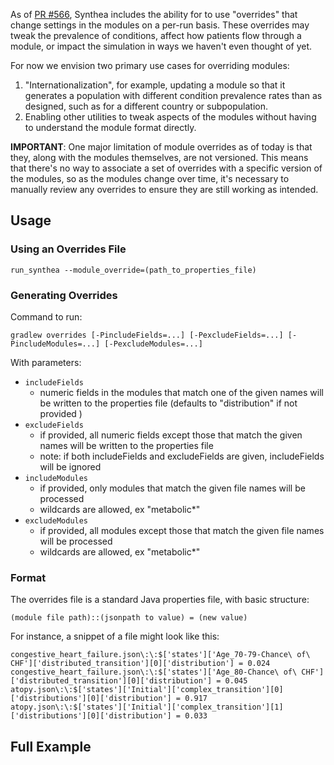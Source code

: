 As of [PR #566](https://github.com/synthetichealth/synthea/pull/566), Synthea includes the ability for to use "overrides" that change settings in the modules on a per-run basis. These overrides may tweak the prevalence of conditions, affect how patients flow through a module, or impact the simulation in ways we haven't even thought of yet.

For now we envision two primary use cases for overriding modules:
1) "Internationalization", for example, updating a module so that it generates a population with different condition prevalence rates than as designed, such as for a different country or subpopulation.
2) Enabling other utilities to tweak aspects of the modules without having to understand the module format directly.

**IMPORTANT**: One major limitation of module overrides as of today is that they, along with the modules themselves, are not versioned. This means that there's no way to associate a set of overrides with a specific version of the modules, so as the modules change over time, it's necessary to manually review any overrides to ensure they are still working as intended.

## Usage

### Using an Overrides File

```
run_synthea --module_override=(path_to_properties_file)
```

### Generating Overrides
Command to run:
```
gradlew overrides [-PincludeFields=...] [-PexcludeFields=...] [-PincludeModules=...] [-PexcludeModules=...]
```
With parameters:
- `includeFields`
  - numeric fields in the modules that match one of the given names will be written to the properties file (defaults to "distribution" if not provided ) 
- `excludeFields`
    - if provided, all numeric fields except those that match the given names
       will be written to the properties file
    - note: if both includeFields and excludeFields are given, includeFields will be ignored
- `includeModules`   
    - if provided, only modules that match the given file names will be processed
    - wildcards are allowed, ex "metabolic*"
- `excludeModules`  
    - if provided, all modules except those that match the given file names will be processed
    - wildcards are allowed, ex "metabolic*"


### Format
The overrides file is a standard Java properties file, with basic structure:
```
(module file path)::(jsonpath to value) = (new value)
```

For instance, a snippet of a file might look like this:
```
congestive_heart_failure.json\:\:$['states']['Age_70-79-Chance\ of\ CHF']['distributed_transition'][0]['distribution'] = 0.024
congestive_heart_failure.json\:\:$['states']['Age_80-Chance\ of\ CHF']['distributed_transition'][0]['distribution'] = 0.045
atopy.json\:\:$['states']['Initial']['complex_transition'][0]['distributions'][0]['distribution'] = 0.917
atopy.json\:\:$['states']['Initial']['complex_transition'][1]['distributions'][0]['distribution'] = 0.033
```


## Full Example
